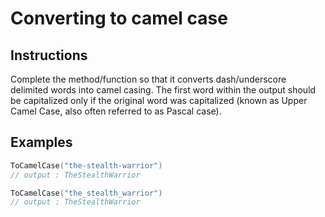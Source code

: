 # Converting to camel case

## Instructions 
Complete the method/function so that it converts dash/underscore 
delimited words into camel casing. The first word within the output 
should be capitalized only if the original word was capitalized 
(known as Upper Camel Case, also often referred to as Pascal case).

## Examples 

```go
ToCamelCase("the-stealth-warrior")
// output : TheStealthWarrior

ToCamelCase("the_stealth_warrior")
// output : TheStealthWarrior
```
